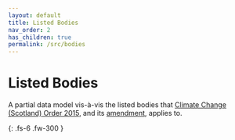 ```yaml
---
layout: default
title: Listed Bodies
nav_order: 2
has_children: true
permalink: /src/bodies
---
```


# Listed Bodies

A partial data model vis-à-vis the listed bodies that <a href="https://www.legislation.gov.uk/ssi/2015/347/contents/made" target="_blank">Climate Change (Scotland) Order 2015</a>, and its <a href="https://www.legislation.gov.uk/ssi/2020/281/contents/made" target="_blank">amendment</a>, applies to.

{: .fs-6 .fw-300 }

<br>
<br>
<br>
<br>

